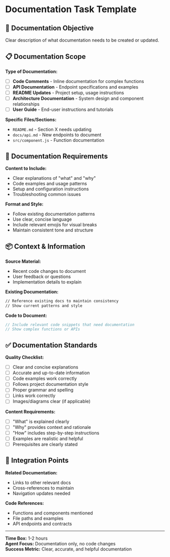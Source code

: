 # Documentation Task Template

## 📝 Documentation Objective
Clear description of what documentation needs to be created or updated.

## 📋 Documentation Scope
**Type of Documentation:**
- [ ] **Code Comments** - Inline documentation for complex functions
- [ ] **API Documentation** - Endpoint specifications and examples
- [ ] **README Updates** - Project setup, usage instructions
- [ ] **Architecture Documentation** - System design and component relationships
- [ ] **User Guide** - End-user instructions and tutorials

**Specific Files/Sections:**
- `README.md` - Section X needs updating
- `docs/api.md` - New endpoints to document
- `src/component.js` - Function documentation

## 🔧 Documentation Requirements
**Content to Include:**
- Clear explanations of "what" and "why"
- Code examples and usage patterns
- Setup and configuration instructions
- Troubleshooting common issues

**Format and Style:**
- Follow existing documentation patterns
- Use clear, concise language
- Include relevant emojis for visual breaks
- Maintain consistent tone and structure

## 📦 Context & Information
**Source Material:**
- Recent code changes to document
- User feedback or questions
- Implementation details to explain

**Existing Documentation:**
```markdown
// Reference existing docs to maintain consistency
// Show current patterns and style
```

**Code to Document:**
```javascript
// Include relevant code snippets that need documentation
// Show complex functions or APIs
```

## ✅ Documentation Standards
**Quality Checklist:**
- [ ] Clear and concise explanations
- [ ] Accurate and up-to-date information
- [ ] Code examples work correctly
- [ ] Follows project documentation style
- [ ] Proper grammar and spelling
- [ ] Links work correctly
- [ ] Images/diagrams clear (if applicable)

**Content Requirements:**
- [ ] "What" is explained clearly
- [ ] "Why" provides context and rationale
- [ ] "How" includes step-by-step instructions
- [ ] Examples are realistic and helpful
- [ ] Prerequisites are clearly stated

## 🔗 Integration Points
**Related Documentation:**
- Links to other relevant docs
- Cross-references to maintain
- Navigation updates needed

**Code References:**
- Functions and components mentioned
- File paths and examples
- API endpoints and contracts

---
**Time Box:** 1-2 hours  
**Agent Focus:** Documentation only, no code changes  
**Success Metric:** Clear, accurate, and helpful documentation

